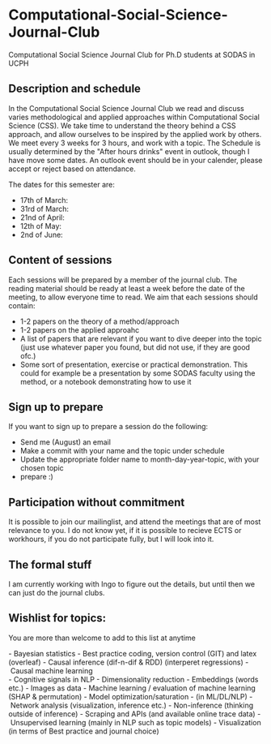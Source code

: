 # Computational-Social-Science-Journal-Club
Computational Social Science Journal Club for Ph.D students at SODAS in UCPH 

## Description and schedule 
In the Computational Social Science Journal Club we read and discuss varies methodological and applied approaches within Computational Social Science (CSS). We take time to understand the theory behind a CSS approach, and allow ourselves to be inspired by the applied work by others. We meet every 3 weeks for 3 hours, and work with a topic. The Schedule is usually determined by the "After hours drinks" event in outlook, though I have move some dates. An outlook event should be in your calender, please accept or reject based on attendance.  

The dates for this semester are:
- 17th of March:
- 31rd of March:
- 21nd of April: 
- 12th of May:
- 2nd of June: 


## Content of sessions
Each sessions will be prepared by a member of the journal club. The reading material should be ready at least a week before the date of the meeting, to allow everyone time to read. We aim that each sessions should contain:
- 1-2 papers on the theory of a method/approach
- 1-2 papers on the applied approahc 
- A list of papers that are relevant if you want to dive deeper into the topic (just use whatever paper you found, but did not use, if they are good ofc.) 
- Some sort of presentation, exercise or practical demonstration. This could for example be a presentation by some SODAS faculty using the method, or a notebook demonstrating how to use it 

## Sign up to prepare
If you want to sign up to prepare a session do the following:
- Send me (August) an email
- Make a commit with your name and the topic under schedule
- Update the appropriate folder name to month-day-year-topic, with your chosen topic 
- prepare :)

## Participation without commitment
It is possible to join our mailinglist, and attend the meetings that are of most relevance to you. I do not know yet, if it is possible to recieve ECTS or workhours, if you do not participate fully, but I will look into it. 


## The formal stuff
I am currently working with Ingo to figure out the details, but until then we can just do the journal clubs. 

## Wishlist for topics:
You are more than welcome to add to this list at anytime 

- Bayesian statistics
- Best practice coding, version control (GIT) and latex (overleaf)
- Causal inference (dif-n-dif & RDD) (interperet regressions)
- Causal machine learning  
- Cognitive signals in NLP
- Dimensionality reduction
- Embeddings (words etc.)
- Images as data
- Machine learning / evaluation of machine learning (SHAP & permutation)
- Model optimization/saturation -  (in ML/DL/NLP)
- Network analysis (visualization, inference etc.)
- Non-inference (thinking outside of inference)
- Scraping and APIs (and available online trace data)
- Unsupervised learning (mainly in NLP such as topic models)
- Visualization (in terms of  Best practice and journal choice)
